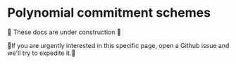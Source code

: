 # Polynomial commitment schemes

🚧 These docs are under construction 🚧

👷If you are urgently interested in this specific page, open a Github issue and we'll try to expedite it.👷

